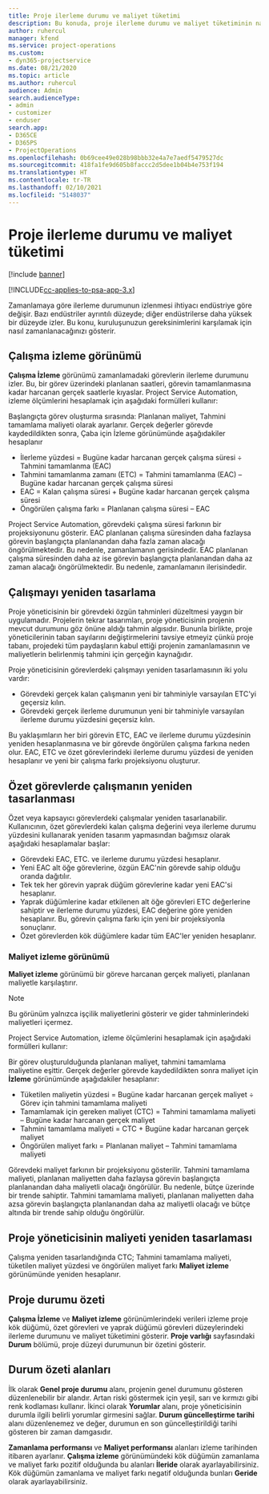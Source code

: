 ```yaml
---
title: Proje ilerleme durumu ve maliyet tüketimi
description: Bu konuda, proje ilerleme durumu ve maliyet tüketiminin nasıl izleneceği hakkında bilgiler sağlanmaktadır.
author: ruhercul
manager: kfend
ms.service: project-operations
ms.custom:
- dyn365-projectservice
ms.date: 08/21/2020
ms.topic: article
ms.author: ruhercul
audience: Admin
search.audienceType:
- admin
- customizer
- enduser
search.app:
- D365CE
- D365PS
- ProjectOperations
ms.openlocfilehash: 0b69cee49e028b98bbb32e4a7e7aedf5479527dc
ms.sourcegitcommit: 418fa1fe9d605b8faccc2d5dee1b04b4e753f194
ms.translationtype: HT
ms.contentlocale: tr-TR
ms.lasthandoff: 02/10/2021
ms.locfileid: "5148037"
---
```

# <a name="project-progress-and-cost-consumption"></a>Proje ilerleme durumu ve maliyet tüketimi

[!include [banner](../includes/psa-now-project-operations.md)]

[!INCLUDE[cc-applies-to-psa-app-3.x](../includes/cc-applies-to-psa-app-3x.md)]

Zamanlamaya göre ilerleme durumunun izlenmesi ihtiyacı endüstriye göre değişir. Bazı endüstriler ayrıntılı düzeyde; diğer endüstrilerse daha yüksek bir düzeyde izler. Bu konu, kuruluşunuzun gereksinimlerini karşılamak için nasıl zamanlanacağınızı gösterir.

## <a name="effort-tracking-view"></a>Çalışma izleme görünümü

**Çalışma İzleme** görünümü zamanlamadaki görevlerin ilerleme durumunu izler. Bu, bir görev üzerindeki planlanan saatleri, görevin tamamlanmasına kadar harcanan gerçek saatlerle kıyaslar. Project Service Automation, izleme ölçümlerini hesaplamak için aşağıdaki formülleri kullanır:

Başlangıçta görev oluşturma sırasında: Planlanan maliyet, Tahmini tamamlama maliyeti olarak ayarlanır. Gerçek değerler görevde kaydedildikten sonra, Çaba için İzleme görünümünde aşağıdakiler hesaplanır

- İlerleme yüzdesi = Bugüne kadar harcanan gerçek çalışma süresi ÷ Tahmini tamamlanma (EAC) 
- Tahmini tamamlanma zamanı (ETC) = Tahmini tamamlanma (EAC) – Bugüne kadar harcanan gerçek çalışma süresi 
- EAC = Kalan çalışma süresi + Bugüne kadar harcanan gerçek çalışma süresi 
- Öngörülen çalışma farkı = Planlanan çalışma süresi – EAC

Project Service Automation, görevdeki çalışma süresi farkının bir projeksiyonunu gösterir. EAC planlanan çalışma süresinden daha fazlaysa görevin başlangıçta planlanandan daha fazla zaman alacağı öngörülmektedir. Bu nedenle, zamanlamanın gerisindedir. EAC planlanan çalışma süresinden daha az ise görevin başlangıçta planlanandan daha az zaman alacağı öngörülmektedir. Bu nedenle, zamanlamanın ilerisindedir.

## <a name="reprojecting-effort"></a>Çalışmayı yeniden tasarlama

Proje yöneticisinin bir görevdeki özgün tahminleri düzeltmesi yaygın bir uygulamadır. Projelerin tekrar tasarımları, proje yöneticisinin projenin mevcut durumunu göz önüne aldığı tahmin algısıdır. Bununla birlikte, proje yöneticilerinin taban sayılarını değiştirmelerini tavsiye etmeyiz çünkü proje tabanı, projedeki tüm paydaşların kabul ettiği projenin zamanlamasının ve maliyetlerin belirlenmiş tahmini için gerçeğin kaynağıdır.

Proje yöneticisinin görevlerdeki çalışmayı yeniden tasarlamasının iki yolu vardır:

- Görevdeki gerçek kalan çalışmanın yeni bir tahminiyle varsayılan ETC'yi geçersiz kılın. 
- Görevdeki gerçek ilerleme durumunun yeni bir tahminiyle varsayılan ilerleme durumu yüzdesini geçersiz kılın.

Bu yaklaşımların her biri görevin ETC, EAC ve ilerleme durumu yüzdesinin yeniden hesaplanmasına ve bir görevde öngörülen çalışma farkına neden olur. EAC, ETC ve özet görevlerindeki ilerleme durumu yüzdesi de yeniden hesaplanır ve yeni bir çalışma farkı projeksiyonu oluşturur.

## <a name="reprojection-of-effort-on-summary-tasks"></a>Özet görevlerde çalışmanın yeniden tasarlanması

Özet veya kapsayıcı görevlerdeki çalışmalar yeniden tasarlanabilir. Kullanıcının, özet görevlerdeki kalan çalışma değerini veya ilerleme durumu yüzdesini kullanarak yeniden tasarım yapmasından bağımsız olarak aşağıdaki hesaplamalar başlar:

- Görevdeki EAC, ETC. ve ilerleme durumu yüzdesi hesaplanır.
- Yeni EAC alt öğe görevlerine, özgün EAC'nin görevde sahip olduğu oranda dağıtılır.
- Tek tek her görevin yaprak düğüm görevlerine kadar yeni EAC'si hesaplanır. 
- Yaprak düğümlerine kadar etkilenen alt öğe görevleri ETC değerlerine sahiptir ve ilerleme durumu yüzdesi, EAC değerine göre yeniden hesaplanır. Bu, görevin çalışma farkı için yeni bir projeksiyonla sonuçlanır. 
- Özet görevlerden kök düğümlere kadar tüm EAC'ler yeniden hesaplanır.

### <a name="cost-tracking-view"></a>Maliyet izleme görünümü 

**Maliyet izleme** görünümü bir göreve harcanan gerçek maliyeti, planlanan maliyetle karşılaştırır. 

> [!NOTE]
> Bu görünüm yalnızca işçilik maliyetlerini gösterir ve gider tahminlerindeki maliyetleri içermez. 

Project Service Automation, izleme ölçümlerini hesaplamak için aşağıdaki formülleri kullanır:

Bir görev oluşturulduğunda planlanan maliyet, tahmini tamamlama maliyetine eşittir. Gerçek değerler görevde kaydedildikten sonra maliyet için **İzleme** görünümünde aşağıdakiler hesaplanır:

 - Tüketilen maliyetin yüzdesi = Bugüne kadar harcanan gerçek maliyet ÷ Görev için tahmini tamamlama maliyeti
 - Tamamlamak için gereken maliyet (CTC) = Tahmini tamamlama maliyeti – Bugüne kadar harcanan gerçek maliyet
 - Tahmini tamamlama maliyeti = CTC + Bugüne kadar harcanan gerçek maliyet
 - Öngörülen maliyet farkı = Planlanan maliyet – Tahmini tamamlama maliyeti

Görevdeki maliyet farkının bir projeksiyonu gösterilir. Tahmini tamamlama maliyeti, planlanan maliyetten daha fazlaysa görevin başlangıçta planlanandan daha maliyetli olacağı öngörülür. Bu nedenle, bütçe üzerinde bir trende sahiptir. Tahmini tamamlama maliyeti, planlanan maliyetten daha azsa görevin başlangıçta planlanandan daha az maliyetli olacağı ve bütçe altında bir trende sahip olduğu öngörülür.

## <a name="project-managers-reprojection-of-cost"></a>Proje yöneticisinin maliyeti yeniden tasarlaması

Çalışma yeniden tasarlandığında CTC; Tahmini tamamlama maliyeti, tüketilen maliyet yüzdesi ve öngörülen maliyet farkı **Maliyet izleme** görünümünde yeniden hesaplanır.

## <a name="project-status-summary"></a>Proje durumu özeti

**Çalışma İzleme** ve **Maliyet izleme** görünümlerindeki verileri izleme proje kök düğümü, özet görevleri ve yaprak düğümü görevleri düzeylerindeki ilerleme durumunu ve maliyet tüketimini gösterir. **Proje varlığı** sayfasındaki **Durum** bölümü, proje düzeyi durumunun bir özetini gösterir.

## <a name="status-summary-fields"></a>Durum özeti alanları

İlk olarak **Genel proje durumu** alanı, projenin genel durumunu gösteren düzenlenebilir bir alandır. Artan riski göstermek için yeşil, sarı ve kırmızı gibi renk kodlaması kullanır. İkinci olarak **Yorumlar** alanı, proje yöneticisinin durumla ilgili belirli yorumlar girmesini sağlar. **Durum güncelleştirme tarihi** alanı düzenlenemez ve değer, durumun en son güncelleştirildiği tarihi gösteren bir zaman damgasıdır.

**Zamanlama performansı** ve **Maliyet performansı** alanları izleme tarihinden itibaren ayarlanır. **Çalışma izleme** görünümündeki kök düğümün zamanlama ve maliyet farkı pozitif olduğunda bu alanları **İleride** olarak ayarlayabilirsiniz. Kök düğümün zamanlama ve maliyet farkı negatif olduğunda bunları **Geride** olarak ayarlayabilirsiniz.
